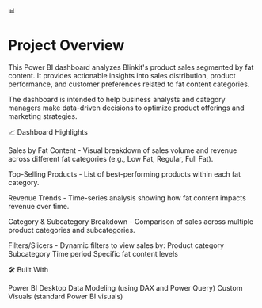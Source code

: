 📊
# Project Overview 

This Power BI dashboard analyzes Blinkit's product sales segmented by fat content.
It provides actionable insights into sales distribution, product performance, and customer preferences related to fat content categories.

The dashboard is intended to help business analysts and category managers make data-driven decisions to optimize product offerings and marketing strategies.

📈 Dashboard Highlights

Sales by Fat Content -
Visual breakdown of sales volume and revenue across different fat categories (e.g., Low Fat, Regular, Full Fat).

Top-Selling Products -
List of best-performing products within each fat category.

Revenue Trends -
Time-series analysis showing how fat content impacts revenue over time.

Category & Subcategory Breakdown -
Comparison of sales across multiple product categories and subcategories.

Filters/Slicers -
Dynamic filters to view sales by:
Product category
Subcategory
Time period
Specific fat content levels

🛠️ Built With

Power BI Desktop
Data Modeling (using DAX and Power Query)
Custom Visuals (standard Power BI visuals)
